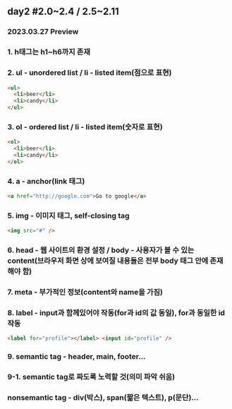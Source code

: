 ## day2 #2.0~2.4 / 2.5~2.11

### 2023.03.27 Preview

### 1. h태그는 h1~h6까지 존재

### 2. ul - unordered list / li - listed item(점으로 표현)

```html
<ul>
  <li>beer</li>
  <li>candy</li>
</ul>
```

### 3. ol - ordered list / li - listed item(숫자로 표현)

```html
<ol>
  <li>beer</li>
  <li>candy</li>
</ol>
```

### 4. a - anchor(link 태그)

```html
<a href="http://google.com">Go to google</a>
```

### 5. img - 이미지 태그, self-closing tag

```html
<img src="#" />
```

### 6. head - 웹 사이트의 환경 설정 / body - 사용자가 볼 수 있는 content(브라우저 화면 상에 보여질 내용들은 전부 body 태그 안에 존재해야 함)

### 7. meta - 부가적인 정보(content와 name을 가짐)

### 8. label - input과 함께있어야 작동(for과 id의 값 동일), for과 동일한 id 작동

```html
<label for="profile"></label> <input id="profile" />
```

### 9. semantic tag - header, main, footer...

### 9-1. semantic tag로 짜도록 노력할 것(의미 파악 쉬움)

### nonsemantic tag - div(박스), span(짧은 텍스트), p(문단)...

